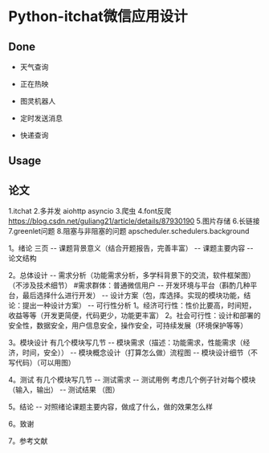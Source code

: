 # Python-itchat微信应用设计

## Done

- 天气查询 

- 正在热映 

- 图灵机器人 
    
- 定时发送消息 
    
- 快递查询 


## Usage

## 论文

1.itchat 
2.多并发 aiohttp asyncio
3.爬虫
4.font反爬 https://blog.csdn.net/guliang21/article/details/87930190
5.图片存储
6.长链接
7.greenlet问题
8.阻塞与非阻塞的问题  apscheduler.schedulers.background





1。绪论 三页
-- 课题背景意义（结合开题报告，完善丰富）
-- 课题主要内容
-- 论文结构

2。总体设计 
-- 需求分析（功能需求分析，多学科背景下的交流，软件框架图）（不涉及技术细节） #需求群体：普通微信用户
-- 开发环境与平台（斟酌几种平台，最后选择什么进行开发）
-- 设计方案（包，库选择。实现的模块功能，结论：提出一种设计方案）
-- 可行性分析
    1。经济可行性：性价比要高，时间短，收益等等（开发更简便，代码更少，功能更丰富）
    2。社会可行性：设计和部署的安全性，数据安全，用户信息安全，操作安全，可持续发展（环境保护等等）

3。模块设计 有几个模块写几节
-- 模块需求（描述：功能需求，性能需求（经济，时间，安全））
-- 模块概念设计（打算怎么做）流程图
-- 模块设计细节（不写代码）（可以用图）

4。测试 有几个模块写几节
-- 测试需求
-- 测试用例 考虑几个例子针对每个模块（输入，输出）
-- 测试结果 （图）

5。结论
-- 对照绪论课题主要内容，做成了什么，做的效果怎么样

6。致谢

7。参考文献

